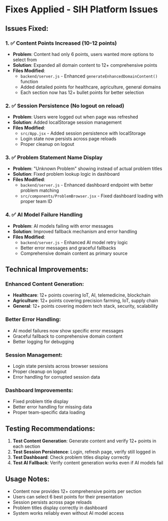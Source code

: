 # Fixes Applied - SIH Platform Issues

## Issues Fixed:

### 1. ✅ Content Points Increased (10-12 points)
- **Problem**: Content had only 6 points, users wanted more options to select from
- **Solution**: Expanded all domain content to 12+ comprehensive points
- **Files Modified**: 
  - `backend/server.js` - Enhanced `generateEnhancedDomainContent()` function
  - Added detailed points for healthcare, agriculture, general domains
  - Each section now has 12+ bullet points for better selection

### 2. ✅ Session Persistence (No logout on reload)
- **Problem**: Users were logged out when page was refreshed
- **Solution**: Added localStorage session management
- **Files Modified**: 
  - `src/App.jsx` - Added session persistence with localStorage
  - Login state now persists across page reloads
  - Proper cleanup on logout

### 3. ✅ Problem Statement Name Display
- **Problem**: "Unknown Problem" showing instead of actual problem titles
- **Solution**: Fixed problem lookup logic in dashboard
- **Files Modified**: 
  - `backend/server.js` - Enhanced dashboard endpoint with better problem matching
  - `src/components/ProblemBrowser.jsx` - Fixed dashboard loading with proper team ID

### 4. ✅ AI Model Failure Handling
- **Problem**: AI models failing with error messages
- **Solution**: Improved fallback mechanism and error handling
- **Files Modified**: 
  - `backend/server.js` - Enhanced AI model retry logic
  - Better error messages and graceful fallbacks
  - Comprehensive domain content as primary source

## Technical Improvements:

### Enhanced Content Generation:
- **Healthcare**: 12+ points covering IoT, AI, telemedicine, blockchain
- **Agriculture**: 12+ points covering precision farming, IoT, supply chain
- **General**: 12+ points covering modern tech stack, security, scalability

### Better Error Handling:
- AI model failures now show specific error messages
- Graceful fallback to comprehensive domain content
- Better logging for debugging

### Session Management:
- Login state persists across browser sessions
- Proper cleanup on logout
- Error handling for corrupted session data

### Dashboard Improvements:
- Fixed problem title display
- Better error handling for missing data
- Proper team-specific data loading

## Testing Recommendations:

1. **Test Content Generation**: Generate content and verify 12+ points in each section
2. **Test Session Persistence**: Login, refresh page, verify still logged in
3. **Test Dashboard**: Check problem titles display correctly
4. **Test AI Fallback**: Verify content generation works even if AI models fail

## Usage Notes:

- Content now provides 12+ comprehensive points per section
- Users can select 6 best points for their presentation
- Session persists across page reloads
- Problem titles display correctly in dashboard
- System works reliably even without AI model access